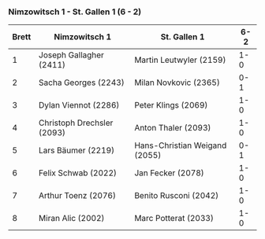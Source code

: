 ### Nimzowitsch 1 - St. Gallen 1 (6 - 2)

| Brett | Nimzowitsch 1              | St. Gallen 1                  | 6-2 |
|-------|----------------------------|-------------------------------|-----|
| 1     | Joseph Gallagher (2411)    | Martin Leutwyler (2159)       | 1-0 |
| 2     | Sacha Georges (2243)       | Milan Novkovic (2365)         | 0-1 |
| 3     | Dylan Viennot (2286)       | Peter Klings (2069)           | 1-0 |
| 4     | Christoph Drechsler (2093) | Anton Thaler (2093)           | 1-0 |
| 5     | Lars Bäumer (2219)         | Hans-Christian Weigand (2055) | 0-1 |
| 6     | Felix Schwab (2022)        | Jan Fecker (2078)             | 1-0 |
| 7     | Arthur Toenz (2076)        | Benito Rusconi (2042)         | 1-0 |
| 8     | Miran Alic (2002)          | Marc Potterat (2033)          | 1-0 |
